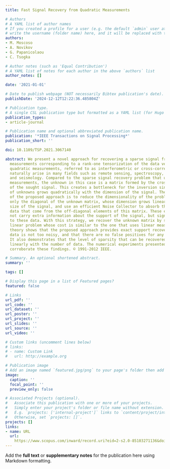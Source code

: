 ```yaml
---
title: Fast Signal Recovery from Quadratic Measurements

# Authors
# A YAML list of author names
# If you created a profile for a user (e.g. the default `admin` user at `content/authors/admin/`), 
# write the username (folder name) here, and it will be replaced with their full name and linked to their profile.
authors:
- M. Moscoso
- A. Novikov
- G. Papanicolaou
- C. Tsogka

# Author notes (such as 'Equal Contribution')
# A YAML list of notes for each author in the above `authors` list
author_notes: []

date: '2021-01-01'

# Date to publish webpage (NOT necessarily Bibtex publication's date).
publishDate: '2024-12-12T12:22:36.485804Z'

# Publication type.
# A single CSL publication type but formatted as a YAML list (for Hugo requirements).
publication_types:
- article-journal

# Publication name and optional abbreviated publication name.
publication: '*IEEE Transactions on Signal Processing*'
publication_short: ''

doi: 10.1109/TSP.2021.3067140

abstract: We present a novel approach for recovering a sparse signal from quadratic
  measurements corresponding to a rank-one tensorization of the data vector. Such
  quadratic measurements, referred to as interferometric or cross-correlated data,
  naturally arise in many fields such as remote sensing, spectroscopy, holography
  and seismology. Compared to the sparse signal recovery problem that uses linear
  measurements, the unknown in this case is a matrix formed by the cross correlations
  of the sought signal. This creates a bottleneck for the inversion since the number
  of unknowns grows quadratically with the dimension of the signal. The main idea
  of the proposed approach is to reduce the dimensionality of the problem by recovering
  only the diagonal of the unknown matrix, whose dimension grows linearly with the
  size of the signal, and use an efficient Noise Collector to absorb the cross-correlated
  data that come from the off-diagonal elements of this matrix. These elements do
  not carry extra information about the support of the signal, but significantly contribute
  to these data. With this strategy, we recover the unknown matrix by solving a convex
  linear problem whose cost is similar to the one that uses linear measurements. Our
  theory shows that the proposed approach provides exact support recovery when the
  data is not too noisy, and that there are no false positives for any level of noise.
  It also demonstrates that the level of sparsity that can be recovered scales almost
  linearly with the number of data. The numerical experiments presented in the paper
  corroborate these findings. © 1991-2012 IEEE.

# Summary. An optional shortened abstract.
summary: ''

tags: []

# Display this page in a list of Featured pages?
featured: false

# Links
url_pdf: ''
url_code: ''
url_dataset: ''
url_poster: ''
url_project: ''
url_slides: ''
url_source: ''
url_video: ''

# Custom links (uncomment lines below)
# links:
# - name: Custom Link
#   url: http://example.org

# Publication image
# Add an image named `featured.jpg/png` to your page's folder then add a caption below.
image:
  caption: ''
  focal_point: ''
  preview_only: false

# Associated Projects (optional).
#   Associate this publication with one or more of your projects.
#   Simply enter your project's folder or file name without extension.
#   E.g. `projects: ['internal-project']` links to `content/project/internal-project/index.md`.
#   Otherwise, set `projects: []`.
projects: []
links:
- name: URL
  url: 
    https://www.scopus.com/inward/record.uri?eid=2-s2.0-85103271136&doi=10.1109%2fTSP.2021.3067140&partnerID=40&md5=237b2603c3910c97e6374f8e2cb09ac8
---
```


Add the **full text** or **supplementary notes** for the publication here using Markdown formatting.
